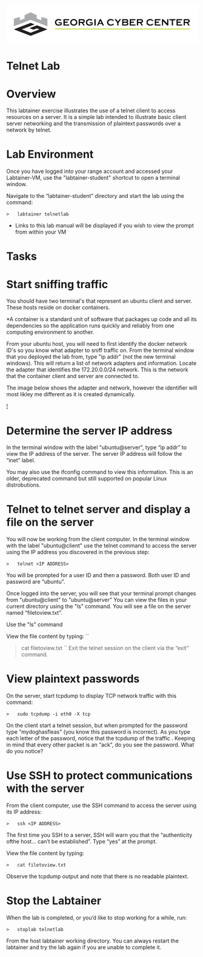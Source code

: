 ![](media/b80e0eacca6dad9d42b5dc3545946591.png)

Telnet Lab
=================================

Overview
========

This labtainer exercise illustrates the use of a telnet client to access
resources on a server. It is a simple lab intended to illustrate basic client
server networking and the transmission of plaintext passwords over a network by
telnet.

Lab Environment
===============

Once you have logged into your range account and accessed your Labtainer-VM,
use the "labtainer-student" shortcut to open a terminal window.

Navigate to the “labtainer-student” directory and start the lab using the
command:

~~~~~~~~~~~~~~~~~~~~~~~~~~~~~~~~~~~~~~~~~~~~~~~~~~~~~~~~~~~~~~~~~~~~~~~~~~~~~~~~
>   labtainer telnetlab
~~~~~~~~~~~~~~~~~~~~~~~~~~~~~~~~~~~~~~~~~~~~~~~~~~~~~~~~~~~~~~~~~~~~~~~~~~~~~~~~

-   Links to this lab manual will be displayed if you wish to view the prompt
    from within your VM

Tasks
=====

Start sniffing traffic
=====

You should have two terminal's that represent an ubuntu client and server. These hosts reside on docker containers.

*A container is a standard unit of software that packages up code and all its dependencies so the application runs quickly and reliably from one computing environment to another.

From your ubuntu host, you will need to first identify the docker network ID's so you know what adapter to sniff traffic on. From the terminal window that you deployed the lab from, type "ip addr" (not the new terminal windows).  This will return a list of network adapters and information.  Locate the adapter that identifies the 172.20.0.0/24 network.  This is the network that the container client and server are connected to. 

The image below shows the adapter and network, however the identifier will most likley me different as it is created dynamically.

[!](\images\adapter.png)


Determine the server IP address
=====

In the terminal window with the label "ubuntu@server", type “ip addr” to view the IP address of the server. The
server IP address will follow the “inet” label.

You may also use the ifconfig command to view this information. This is an older, deprecated command but still supported on popular Linux distrobutions.

Telnet to telnet server and display a file on the server
=====

You will now be working from the client computer. In the terminal window with the label "ubuntu@client" use the telnet command to access the server using the IP
address you discovered in the previous step:

```
>   telnet <IP ADDRESS>
```

You will be prompted for a user ID and then a password. Both user ID and password are “ubuntu”.

Once logged into the server, you will see that your terminal prompt changes from "ubuntu@client" to "ubuntu@server" You can view the files in your current directory using the "ls" command. You will see a file on the server named “filetoview.txt”. 

Use the "ls" command 

View the file content by typing:
``
>   cat filetoview.txt
``
Exit the telnet session on the client via the “exit” command.

View plaintext passwords
=====

On the server, start tcpdump to display TCP network traffic with this command:
```
>   sudo tcpdump -i eth0 -X tcp
```
On the client start a telnet session, but when prompted for the password type “mydoghasfleas” (you know this password is incorrect). As you type each letter of the password, notice that the tcpdump of the traffic . Keeping in mind that every other packet is an “ack”, do you see the password. What do you notice?

Use SSH to protect communications with the server
=====

From the client computer, use the SSH command to access the server using its IP
address:
```
>   ssh <IP ADDRESS>
```
The first time you SSH to a server, SSH will warn you that the “authenticity ofthe host… can’t be established”. Type “yes” at the prompt.

View the file content by typing:
```
>   cat filetoview.txt
```

Observe the tcpdump output and note that there is no readable plaintext.

Stop the Labtainer
==================

When the lab is completed, or you’d like to stop working for a while, run:
```
>   stoplab telnetlab
```
From the host labtainer working directory. You can always restart the labtainer
and try the lab again if you are unable to complete it. 
